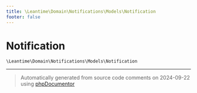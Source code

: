 ```yaml
---
title: \Leantime\Domain\Notifications\Models\Notification
footer: false
---
```


# Notification




`\Leantime\Domain\Notifications\Models\Notification`






---
> Automatically generated from source code comments on 2024-09-22 using [phpDocumentor](http://www.phpdoc.org/)
